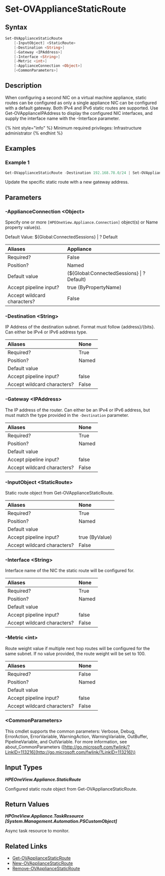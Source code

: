 ﻿---
description: Update a configured static routes on an appliance.
---

# Set-OVApplianceStaticRoute

## Syntax

```powershell
Set-OVApplianceStaticRoute
    [-InputObject] <StaticRoute>
    [-Destination <String>]
    [-Gateway <IPAddress>]
    [-Interface <String>]
    [-Metric <int>]
    [-ApplianceConnection <Object>]
    [<CommonParameters>]
```

## Description

When configuring a second NIC on a virtual machine appliance, static routes can be configured as only a single appliance NIC can be configured with a default gateway.  Both IPv4 and IPv6 static routes are supported.  Use Get-OVApplianceIPAddress to display the configured NIC interfaces, and supply the interface name with the -Interface parameter.

{% hint style="info" %}
Minimum required privileges:  Infrastructure administrator
{% endhint %}

## Examples

###  Example 1 

```powershell
Get-OVapplianceStaticRoute -Destination 192.168.78.0/24 | Set-OVApplianceStaticRoute -Gateway 192.168.12.254

```

Update the specific static route with a new gateway address.

## Parameters

### -ApplianceConnection &lt;Object&gt;

Specify one or more `[HPEOneView.Appliance.Connection]` object(s) or Name property value(s).

Default Value: ${Global:ConnectedSessions} | ? Default

| Aliases | Appliance |
| :--- | :--- |
| Required? | False |
| Position? | Named |
| Default value | (${Global:ConnectedSessions} &vert; ? Default) |
| Accept pipeline input? | true (ByPropertyName) |
| Accept wildcard characters? | False |

### -Destination &lt;String&gt;

IP Address of the destination subnet.  Format must follow {address}/{bits}.  Can either be IPv4 or IPv6 address type.

| Aliases | None |
| :--- | :--- |
| Required? | True |
| Position? | Named |
| Default value |  |
| Accept pipeline input? | false |
| Accept wildcard characters? | False |

### -Gateway &lt;IPAddress&gt;

The IP address of the router.  Can either be an IPv4 or IPv6 address, but must match the type provided in the `-Destination` parameter.

| Aliases | None |
| :--- | :--- |
| Required? | True |
| Position? | Named |
| Default value |  |
| Accept pipeline input? | false |
| Accept wildcard characters? | False |

### -InputObject &lt;StaticRoute&gt;

Static route object from Get-OVApplianceStaticRoute.

| Aliases | None |
| :--- | :--- |
| Required? | True |
| Position? | Named |
| Default value |  |
| Accept pipeline input? | true (ByValue) |
| Accept wildcard characters? | False |

### -Interface &lt;String&gt;

Interface name of the NIC the static route will be configured for.

| Aliases | None |
| :--- | :--- |
| Required? | True |
| Position? | Named |
| Default value |  |
| Accept pipeline input? | false |
| Accept wildcard characters? | False |

### -Metric &lt;int&gt;

Route weight value if multiple next hop routes will be configured for the same subnet.  If no value provided, the route weight will be set to 100.

| Aliases | None |
| :--- | :--- |
| Required? | False |
| Position? | Named |
| Default value |  |
| Accept pipeline input? | false |
| Accept wildcard characters? | False |

### &lt;CommonParameters&gt;

This cmdlet supports the common parameters: Verbose, Debug, ErrorAction, ErrorVariable, WarningAction, WarningVariable, OutBuffer, PipelineVariable, and OutVariable. For more information, see about\_CommonParameters \([http://go.microsoft.com/fwlink/?LinkID=113216](http://go.microsoft.com/fwlink/?LinkID=113216)\)

## Input Types

_**HPEOneView.Appliance.StaticRoute**_

Configured static route object from Get-OVApplianceStaticRoute.

## Return Values

_**HPOneView.Appliance.TaskResource [System.Management.Automation.PSCustomObject]**_

Async task resource to monitor.

## Related Links

* [Get-OVApplianceStaticRoute](get-ovappliancestaticroute.md)
* [New-OVApplianceStaticRoute](new-ovappliancestaticroute.md)
* [Remove-OVApplianceStaticRoute](remove-ovappliancestaticroute.md)
